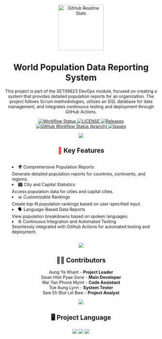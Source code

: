 <p align="center">
    <img width="150px" src="https://seeklogo.com/images/D/devops-logo-CDF1353483-seeklogo.com.png" alt="GitHub Readme Stats" />
</p>

<h1 align="center">World Population Data Reporting System</h1>

<p style="text-align: center;">
    This project is part of the SET09623 DevOps module, focused on creating a system that provides detailed population reports for an organization. The project follows Scrum methodologies, utilizes an SQL database for data management, and integrates continuous testing and deployment through GitHub Actions.
</p>


<p align="center">
    <a href="https://github.com/BurmeseNoob/Project_Team2/actions">
      <img alt="Workflow Status" src="https://github.com/BurmeseNoob/Project_Team2/actions/workflows/main.yml/badge.svg" />
    </a>
    <a href="https://github.com/BurmeseNoob/Project_Team2/blob/master/LICENSE">
      <img alt="LICENSE" src="https://img.shields.io/github/license/BurmeseNoob/Project_Team2.svg?style=flat-square" />
    </a>
    <a href="https://github.com/BurmeseNoob/Project_Team2/releases">
      <img alt="Releases" src="https://img.shields.io/github/release/BurmeseNoob/Project_Team2/all.svg?style=flat-square" />
    </a>
    <a href="https://github.com/BurmeseNoob/Project_Team2/actions/workflows/main.yml?branch=develop">
      <img alt="GitHub Workflow Status (branch)" src="https://img.shields.io/github/actions/workflow/status/BurmeseNoob/Project_Team2/main.yml?branch=develop" />
    </a>
    <a href="https://github.com/BurmeseNoob/Project_Team2/issues">
      <img alt="Issues" src="https://img.shields.io/github/issues/BurmeseNoob/Project_Team2?color=0088ff" />
    </a>
</p>
<p align="center">
<img src="https://user-images.githubusercontent.com/73097560/115834477-dbab4500-a447-11eb-908a-139a6edaec5c.gif">
</p>

<div style="text-align: center;">
  <h2><span style="color: red;">📂</span> Key Features</h2>
  <ul style="list-style-position: inside; display: inline-block; text-align: left;">
    <li><span>🌍</span> Comprehensive Population Reports<br>
      Generate detailed population reports for countries, continents, and regions.</li>
    <li><span>🏙️</span> City and Capital Statistics<br>
      Access population data for cities and capital cities.</li>
    <li><span>📊</span> Customizable Rankings<br>
      Create top-N population rankings based on user-specified input.</li>
    <li><span>🗣️</span> Language-Based Data Reports<br>
      View population breakdowns based on spoken languages.</li>
    <li><span>⚙️</span> Continuous Integration and Automated Testing<br>
      Seamlessly integrated with GitHub Actions for automated testing and deployment.</li>
  </ul>
</div>

<p align="center">
<img src="https://user-images.githubusercontent.com/73097560/115834477-dbab4500-a447-11eb-908a-139a6edaec5c.gif">
</p>

<div style="text-align: center;">
  <h2>👨‍💻 Contributors</h2>
  <ul style="list-style-type: none; padding: 0;">
    <li>Aung Ye Khant - <strong>Project Leader</strong></li>
    <li>Swan Htet Pyae Sone - <strong>Main Developer</strong></li>
    <li>Wai Yan Phone Myint - <strong>Code Assistant</strong></li>
    <li>Toe Aung Lynn - <strong>System Tester</strong></li>
    <li>Saw Eh Blut Lel Bwe - <strong>Project Analyst</strong></li>
  </ul>
</div>



<p align="center">
<img src="https://user-images.githubusercontent.com/73097560/115834477-dbab4500-a447-11eb-908a-139a6edaec5c.gif">
</p>

<h2 style="text-align: center;">🖥️ Project Language</h2>

<div style="text-align: center;">
  <img src="https://img.shields.io/badge/Java-%23ED8B00.svg?style=for-the-badge&logo=java&logoColor=white"/>
  <img src="https://img.shields.io/badge/SQL-%2300f.svg?style=for-the-badge&logo=mysql&logoColor=white"/>
  <img src="https://img.shields.io/badge/Docker_Files-%230db7ed.svg?style=for-the-badge&logo=docker&logoColor=white"/>
</div>